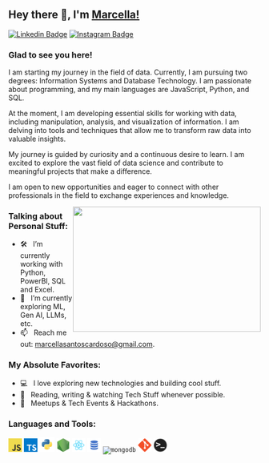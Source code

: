 ## Hey there 👋, I'm [Marcella!](https://github.com/marcellacardosos/)
[![Linkedin Badge](https://img.shields.io/badge/-LinkedIn-0e76a8?style=flat-square&logo=Linkedin&logoColor=white)](https://linkedin.com/in/marcellacardoso)
[![Instagram Badge](https://img.shields.io/badge/-Instagram-e4405f?style=flat-square&logo=Instagram&logoColor=white)](https://instagram.com/marcella.developer/)

### Glad to see you here! 

I am starting my journey in the field of data. Currently, I am pursuing two degrees: Information Systems and Database Technology. I am passionate about programming, and my main languages are JavaScript, Python, and SQL.

At the moment, I am developing essential skills for working with data, including manipulation, analysis, and visualization of information. I am delving into tools and techniques that allow me to transform raw data into valuable insights.

My journey is guided by curiosity and a continuous desire to learn. I am excited to explore the vast field of data science and contribute to meaningful projects that make a difference.

I am open to new opportunities and eager to connect with other professionals in the field to exchange experiences and knowledge.

<img align="right" height="250" width="375" alt="" src="https://raw.githubusercontent.com/iampavangandhi/iampavangandhi/master/gifs/coder.gif" />

### Talking about Personal Stuff:

- 🛠 &nbsp; I’m currently working with Python, PowerBI, SQL and Excel.
- 🚀 &nbsp; I’m currently exploring ML, Gen AI, LLMs, etc.
- 📫 &nbsp; Reach me out: marcellasantoscardoso@gmail.com.

### My Absolute Favorites:

- 💻 &nbsp; I love exploring new technologies and building cool stuff.
- 📰 &nbsp; Reading, writing & watching Tech Stuff whenever possible.
- 🍕 &nbsp; Meetups & Tech Events & Hackathons.

### Languages and Tools:

<code><img height="27" src="https://raw.githubusercontent.com/github/explore/80688e429a7d4ef2fca1e82350fe8e3517d3494d/topics/javascript/javascript.png" alt="javascript"></code>
<code><img height="27" src="https://raw.githubusercontent.com/github/explore/80688e429a7d4ef2fca1e82350fe8e3517d3494d/topics/typescript/typescript.png" alt="typescript"></code>
<code><img height="30" src="https://raw.githubusercontent.com/github/explore/80688e429a7d4ef2fca1e82350fe8e3517d3494d/topics/python/python.png" alt="python"></code>
<code><img height="27" src="https://raw.githubusercontent.com/github/explore/80688e429a7d4ef2fca1e82350fe8e3517d3494d/topics/nodejs/nodejs.png" alt="nodejs"></code>
<code><img height="27" src="https://raw.githubusercontent.com/github/explore/80688e429a7d4ef2fca1e82350fe8e3517d3494d/topics/react/react.png" alt="react"></code>
<code><img height="27" src="https://raw.githubusercontent.com/github/explore/80688e429a7d4ef2fca1e82350fe8e3517d3494d/topics/sql/sql.png" alt="sql"></code>
<code><img height="27" src="https://encrypted-tbn0.gstatic.com/images?q=tbn%3AANd9GcSTTzPAw-55ssm1Im594xYZ9eRQu2JylrkYLg&usqp=CAU" alt="mongodb"></code>
<code><img height="27" src="https://raw.githubusercontent.com/devicons/devicon/master/icons/git/git-original.svg" alt="git"></code>
<code><img height="27" src="https://raw.githubusercontent.com/github/explore/80688e429a7d4ef2fca1e82350fe8e3517d3494d/topics/terminal/terminal.png" alt="terminal"></code>
</div>


